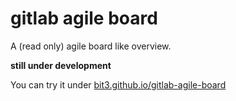 gitlab agile board
==================

A (read only) agile board like overview.

**still under development**

You can try it under [bit3.github.io/gitlab-agile-board](http://bit3.github.io/gitlab-agile-board/)
